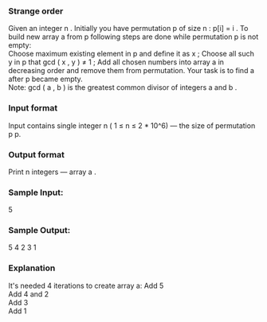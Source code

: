 ### Strange order
Given an integer n . Initially you have permutation p of size n : p[i] = i . To build new array a from p following steps are done while permutation p is not empty: <br>
Choose maximum existing element in p and define it as x ; Choose all such y in p that gcd ( x , y ) ≠ 1 ; Add all chosen numbers into array a in decreasing order and remove them from permutation. Your task is to find a after p became empty.<br>
Note: gcd ( a , b ) is the greatest common divisor of integers a and b .
### Input format
Input contains single integer n ( 1 ≤ n ≤ 2 * 10^6) — the size of permutation p p.
### Output format
Print n integers — array a .
### Sample Input:
5
### Sample Output:
5 4 2 3 1
### Explanation
It's needed 4 iterations to create array a:
Add 5 <br>
Add 4 and 2 <br>
Add 3 <br>
Add 1